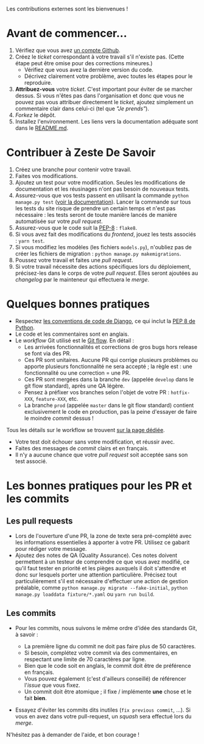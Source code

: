 Les contributions externes sont les bienvenues !

# Avant de commencer...

1. Vérifiez que vous avez [un compte Github](https://github.com/signup/free).
2. Créez le _ticket_ correspondant à votre travail s'il n'existe pas. (Cette étape peut être omise pour des corrections mineures.)
    * Vérifiez que vous avez la dernière version du code.
    * Décrivez clairement votre problème, avec toutes les étapes pour le reproduire.
3. **Attribuez-vous** votre _ticket_. C'est important pour éviter de se marcher dessus. Si vous n'êtes pas dans l'organisation et donc que vous ne pouvez pas vous attribuer directement le _ticket_, ajoutez simplement un commentaire clair dans celui-ci (tel que _"Je prends"_).
4. _Forkez_ le dépôt.
5. Installez l'environnement. Les liens vers la documentation adéquate sont dans le [README.md](README.md).

# Contribuer à Zeste De Savoir

1. Créez une branche pour contenir votre travail.
2. Faites vos modifications.
3. Ajoutez un test pour votre modification. Seules les modifications de documentation et les réusinages n'ont pas besoin de nouveaux tests.
4. Assurez-vous que vos tests passent en utilisant la commande `python manage.py test` ([voir la documentation](https://docs.djangoproject.com/fr/1.10/topics/testing/overview/#running-tests)). Lancer la commande sur tous les tests du site risque de prendre un certain temps et n'est pas nécessaire : les tests seront de toute manière lancés de manière automatisée sur votre _pull request_.
5. Assurez-vous que le code suit la [PEP-8](http://legacy.python.org/dev/peps/pep-0008/) : `flake8`.
6. Si vous avez fait des modifications du _frontend_, jouez les tests associés : `yarn test`.
7. Si vous modifiez les modèles (les fichiers `models.py`), n'oubliez pas de créer les fichiers de migration : `python manage.py makemigrations`.
8. Poussez votre travail et faites une _pull request_.
9. Si votre travail nécessite des actions spécifiques lors du déploiement, précisez-les dans le corps de votre _pull request_. Elles seront ajoutées au _changelog_ par le mainteneur qui effectuera le *merge*.

# Quelques bonnes pratiques

* Respectez [les conventions de code de Django](https://docs.djangoproject.com/en/1.10/internals/contributing/writing-code/coding-style/), ce qui inclut la [PEP 8 de Python](http://legacy.python.org/dev/peps/pep-0008/).
* Le code et les commentaires sont en anglais.
* Le _workflow_ Git utilisé est le [Git flow](http://nvie.com/posts/a-successful-git-branching-model/). En détail :
    * Les arrivées fonctionnalités et corrections de gros bugs hors release se font via des PR.
    * Ces PR sont unitaires. Aucune PR qui corrige plusieurs problèmes ou apporte plusieurs fonctionnalité ne sera accepté ; la règle est : une fonctionnalité ou une correction = une PR.
    * Ces PR sont mergées dans la branche `dev` (appelée `develop` dans le git flow standard), après une QA légère.
    * Pensez à préfixer vos branches selon l'objet de votre PR : `hotfix-XXX`, `feature-XXX`, etc.
    * La branche `prod` (appelée `master` dans le git flow standard) contient exclusivement le code en production, pas la peine d'essayer de faire le moindre _commit_ dessus !

Tous les détails sur le workflow se trouvent [sur la page dédiée](http://docs.zestedesavoir.com/workflow.html).

* Votre test doit échouer sans votre modification, et réussir avec.
* Faites des messages de _commit_ clairs et en français.
* Il n'y a aucune chance que votre _pull request_ soit acceptée sans son test associé.

# Les bonnes pratiques pour les PR et les commits
## Les pull requests

* Lors de l'ouverture d'une PR, la zone de texte sera pré-complété avec les informations essentielles à apporter à votre PR. Utilisez ce gabarit pour rédiger votre message.
* Ajoutez des notes de QA (Quality Assurance). Ces notes doivent permettent à un testeur de comprendre ce que vous avez modifié, ce qu'il faut tester en priorité et les pièges auxquels il doit s'attendre et donc sur lesquels porter une attention particulière. Précisez tout particulièrement s'il est nécessaire d'effectuer une action de gestion préalable, comme `python manage.py migrate --fake-initial`, `python manage.py loaddata fixture/*.yaml` ou `yarn run build`.

## Les commits

* Pour les commits, nous suivons le même ordre d'idée des standards Git, à savoir :
    * La première ligne du commit ne doit pas faire plus de 50 caractères.
    * Si besoin, complétez votre commit via des commentaires, en respectant une limite de 70 caractères par ligne.
    * Bien que le code soit en anglais, le commit doit être de préférence en français.
    * Vous pouvez également (c'est d'ailleurs conseillé) de référencer l'_issue_ que vous fixez.
    * Un commit doit être atomique ; il fixe / implémente **une** chose et le fait **bien**.

* Essayez d'éviter les commits dits inutiles (`fix previous commit`, ...). Si vous en avez dans votre pull-request,
  un _squash_ sera effectué lors du _merge_.

N'hésitez pas à demander de l'aide, et bon courage !
